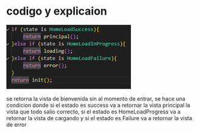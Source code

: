 # codigo y explicaion
![Hoja de vida](hgdfhd.png)

se retorna la vista de bienvenida sin al momento de entrar, se hace una condicion donde si el estado es success va a retornar la vista principal la vista que todo salio correcto, si el estado es HomeLoadProgress va a retornar la vista de cargando y si el estado es Failure va a retornar la vista de error

